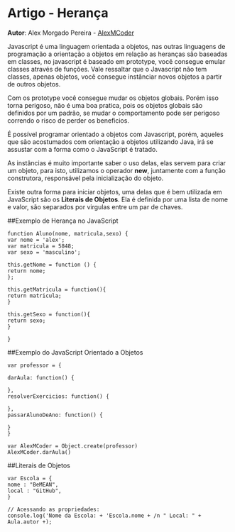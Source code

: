 # Artigo - Herança

**Autor**: Alex Morgado Pereira - [AlexMCoder](https://github.com/AlexMCoder)

Javascript é uma linguagem orientada a objetos, nas outras linguagens de programação a orientação a objetos em relação as heranças são baseadas em classes, no javascript é baseado em prototype, você consegue emular classes através de funções. Vale ressaltar que o Javascript não tem classes, apenas objetos, você consegue instânciar novos objetos a partir de outros objetos.

Com os prototype você consegue mudar os objetos globais. Porém isso torna perigoso, não é uma boa pratica, pois os objetos globais são definidos por um padrão, se mudar o comportamento pode ser perigoso correndo o risco de perder os beneficios.

É possível programar orientado a objetos com Javascript, porém, aqueles que são acostumados com orientação a objetos utilizando Java, irá se assustar com a forma como o JavaScript é tratado.

As instâncias é muito importante saber o uso delas, elas servem para criar um objeto, para isto, utilizamos o operador **new**, juntamente com a função construtora, responsável pela inicialização do objeto.

Existe outra forma para iniciar objetos, uma delas que é bem utilizada em JavaScript são os **Literais de Objetos**. Ela é definida por uma lista de nome e valor, são separados por virgulas entre um par de chaves.

##Exemplo de Herança no JavaScript

```JS
function Aluno(nome, matricula,sexo) {
var nome = 'alex';
var matricula = 5848;
var sexo = 'masculino';

this.getNome = function () {
return nome;
};

this.getMatricula = function(){
return matricula;
}

this.getSexo = function(){
return sexo;
}

}
```

##Exemplo do JavaScript Orientado a Objetos

```JS
var professor = {

darAula: function() {

},
resolverExercicios: function() {

},
passarAlunoDeAno: function() {

}
}

var AlexMCoder = Object.create(professor)
AlexMCoder.darAula()
```

##Literais de Objetos

```JS
var Escola = {
nome : "BeMEAN",
local : "GitHub",
}

// Acessando as propriedades:
console.log('Nome da Escola: + 'Escola.nome + /n " Local: " + Aula.autor +);

```